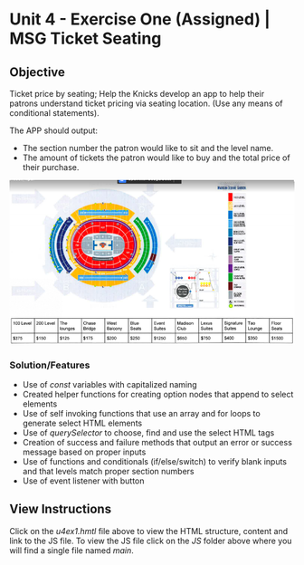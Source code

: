 # Unit 4 - Exercise One (Assigned) | MSG Ticket Seating

## Objective

Ticket price by seating; Help the Knicks develop an app to help their patrons understand ticket pricing via seating location. (Use any means of conditional statements).

The APP should output:

- The section number the patron would like to sit and the level name.
- The amount of tickets the patron would like to buy and the total price of their purchase.

![MSG Exercise Image](img/msg_seat_map.png)

### Solution/Features

- Use of _const_ variables with capitalized naming
- Created helper functions for creating option nodes that append to select elements
- Use of self invoking functions that use an array and for loops to generate select HTML elements
- Use of _querySelector_ to choose, find and use the select HTML tags
- Creation of success and failure methods that output an error or success message based on proper inputs
- Use of functions and conditionals (if/else/switch) to verify blank inputs and that levels match proper section numbers
- Use of event listener with button

## View Instructions

Click on the _u4ex1.hmtl_ file above to view the HTML structure, content and link to the JS file. To view the JS file click on the _JS_ folder above where you will find a single file named _main_.
